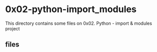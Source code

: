 # 0x02-python-import_modules

This directory contains some files on 0x02. Python - import & modules project

## files

